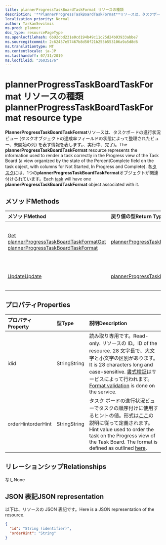 ```yaml
---
title: plannerProgressTaskBoardTaskFormat リソースの種類
description: '**PlannerProgressTaskBoardTaskFormat**リソースは、タスクボードの進行状況ビュー (タスクオブジェクトの達成率フィールドの状態によって整理されたビュー、未開始の列) を表す情報を表します。、実行中、完了)。 各タスクには、1つの**plannerProgressTaskBoardTaskFormat**オブジェクトが関連付けられています。'
localization_priority: Normal
author: TarkanSevilmis
ms.prod: planner
doc_type: resourcePageType
ms.openlocfilehash: 6b92cbd231e0cd194b49c11c25d24b93933abbe7
ms.sourcegitcommit: 2c62457e57467b8d50f21b255b553106a9a5d8d6
ms.translationtype: MT
ms.contentlocale: ja-JP
ms.lasthandoff: 07/31/2019
ms.locfileid: "36035176"
---
```

# <a name="plannerprogresstaskboardtaskformat-resource-type"></a><span data-ttu-id="1a83a-104">plannerProgressTaskBoardTaskFormat リソースの種類</span><span class="sxs-lookup"><span data-stu-id="1a83a-104">plannerProgressTaskBoardTaskFormat resource type</span></span>

<span data-ttu-id="1a83a-105">**PlannerProgressTaskBoardTaskFormat**リソースは、タスクボードの進行状況ビュー (タスクオブジェクトの達成率フィールドの状態によって整理されたビュー、未開始の列) を表す情報を表します。、実行中、完了)。</span><span class="sxs-lookup"><span data-stu-id="1a83a-105">The **plannerProgressTaskBoardTaskFormat** resource represents the information used to render a task correctly in the Progress view of the Task Board (a view organized by the state of the PercentComplete field on the task object, with columns for Not Started, In Progress and Complete).</span></span> <span data-ttu-id="1a83a-106">各[タスク](plannertask.md)には、1つの**plannerProgressTaskBoardTaskFormat**オブジェクトが関連付けられています。</span><span class="sxs-lookup"><span data-stu-id="1a83a-106">Each [task](plannertask.md) will have one **plannerProgressTaskBoardTaskFormat** object associated with it.</span></span>


## <a name="methods"></a><span data-ttu-id="1a83a-107">メソッド</span><span class="sxs-lookup"><span data-stu-id="1a83a-107">Methods</span></span>

| <span data-ttu-id="1a83a-108">メソッド</span><span class="sxs-lookup"><span data-stu-id="1a83a-108">Method</span></span>           | <span data-ttu-id="1a83a-109">戻り値の型</span><span class="sxs-lookup"><span data-stu-id="1a83a-109">Return Type</span></span>    |<span data-ttu-id="1a83a-110">説明</span><span class="sxs-lookup"><span data-stu-id="1a83a-110">Description</span></span>|
|:---------------|:--------|:----------|
|[<span data-ttu-id="1a83a-111">Get plannerProgressTaskBoardTaskFormat</span><span class="sxs-lookup"><span data-stu-id="1a83a-111">Get plannerProgressTaskBoardTaskFormat</span></span>](../api/plannerprogresstaskboardtaskformat-get.md) | [<span data-ttu-id="1a83a-112">plannerProgressTaskBoardTaskFormat</span><span class="sxs-lookup"><span data-stu-id="1a83a-112">plannerProgressTaskBoardTaskFormat</span></span>](plannerprogresstaskboardtaskformat.md) |<span data-ttu-id="1a83a-113">**PlannerProgressTaskBoardTaskFormat**オブジェクトのプロパティとリレーションシップを読み取ります。</span><span class="sxs-lookup"><span data-stu-id="1a83a-113">Read properties and relationships of **plannerProgressTaskBoardTaskFormat** object.</span></span>|
|[<span data-ttu-id="1a83a-114">Update</span><span class="sxs-lookup"><span data-stu-id="1a83a-114">Update</span></span>](../api/plannerprogresstaskboardtaskformat-update.md) | [<span data-ttu-id="1a83a-115">plannerProgressTaskBoardTaskFormat</span><span class="sxs-lookup"><span data-stu-id="1a83a-115">plannerProgressTaskBoardTaskFormat</span></span>](plannerprogresstaskboardtaskformat.md)    |<span data-ttu-id="1a83a-116">**PlannerProgressTaskBoardTaskFormat**オブジェクトを更新します。</span><span class="sxs-lookup"><span data-stu-id="1a83a-116">Update **plannerProgressTaskBoardTaskFormat** object.</span></span> |

## <a name="properties"></a><span data-ttu-id="1a83a-117">プロパティ</span><span class="sxs-lookup"><span data-stu-id="1a83a-117">Properties</span></span>
| <span data-ttu-id="1a83a-118">プロパティ</span><span class="sxs-lookup"><span data-stu-id="1a83a-118">Property</span></span>     | <span data-ttu-id="1a83a-119">型</span><span class="sxs-lookup"><span data-stu-id="1a83a-119">Type</span></span>   |<span data-ttu-id="1a83a-120">説明</span><span class="sxs-lookup"><span data-stu-id="1a83a-120">Description</span></span>|
|:---------------|:--------|:----------|
|<span data-ttu-id="1a83a-121">id</span><span class="sxs-lookup"><span data-stu-id="1a83a-121">id</span></span>|<span data-ttu-id="1a83a-122">String</span><span class="sxs-lookup"><span data-stu-id="1a83a-122">String</span></span>| <span data-ttu-id="1a83a-123">読み取り専用です。</span><span class="sxs-lookup"><span data-stu-id="1a83a-123">Read-only.</span></span> <span data-ttu-id="1a83a-124">リソースの ID。</span><span class="sxs-lookup"><span data-stu-id="1a83a-124">ID of the resource.</span></span> <span data-ttu-id="1a83a-125">28 文字長で、大文字と小文字の区別があります。</span><span class="sxs-lookup"><span data-stu-id="1a83a-125">It is 28 characters long and case-sensitive.</span></span> <span data-ttu-id="1a83a-126">[書式検証](planner-identifiers-disclaimer.md)はサービスによって行われます。</span><span class="sxs-lookup"><span data-stu-id="1a83a-126">[Format validation](planner-identifiers-disclaimer.md) is done on the service.</span></span>|
|<span data-ttu-id="1a83a-127">orderHint</span><span class="sxs-lookup"><span data-stu-id="1a83a-127">orderHint</span></span>|<span data-ttu-id="1a83a-128">String</span><span class="sxs-lookup"><span data-stu-id="1a83a-128">String</span></span>|<span data-ttu-id="1a83a-p104">タスク ボードの進行状況ビューでタスクの順序付けに使用するヒントの値。形式は[ここ](planner-order-hint-format.md)の説明に従って定義されます。</span><span class="sxs-lookup"><span data-stu-id="1a83a-p104">Hint value used to order the task on the Progress view of the Task Board. The format is defined as outlined [here](planner-order-hint-format.md).</span></span>|

## <a name="relationships"></a><span data-ttu-id="1a83a-131">リレーションシップ</span><span class="sxs-lookup"><span data-stu-id="1a83a-131">Relationships</span></span>
<span data-ttu-id="1a83a-132">なし</span><span class="sxs-lookup"><span data-stu-id="1a83a-132">None</span></span>


## <a name="json-representation"></a><span data-ttu-id="1a83a-133">JSON 表記</span><span class="sxs-lookup"><span data-stu-id="1a83a-133">JSON representation</span></span>
<span data-ttu-id="1a83a-134">以下は、リソースの JSON 表記です。</span><span class="sxs-lookup"><span data-stu-id="1a83a-134">Here is a JSON representation of the resource.</span></span>

<!--{
  "blockType": "resource",
  "optionalProperties": [],
  "baseType": "microsoft.graph.entity",
  "@odata.type": "microsoft.graph.plannerProgressTaskBoardTaskFormat"
}-->

```json
{
  "id": "String (identifier)",
  "orderHint": "String"
}

```

<!-- uuid: 8fcb5dbc-d5aa-4681-8e31-b001d5168d79
2015-10-25 14:57:30 UTC -->
<!-- {
  "type": "#page.annotation",
  "description": "plannerProgressTaskBoardTaskFormat resource",
  "keywords": "",
  "section": "documentation",
  "tocPath": ""
}-->
